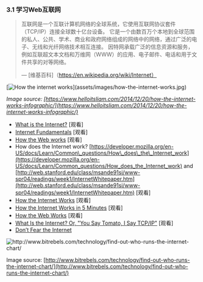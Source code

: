 <!-- 3.1. - Learn Internet/Web -->
### 3.1 学习Web互联网

<!-- The Internet is a global system of interconnected computer networks that use the Internet protocol suite (TCP/IP) to link several billion devices worldwide. It is a network of networks that consists of millions of private, public, academic, business, and government networks of local to global scope, linked by a broad array of electronic, wireless, and optical networking technologies. The Internet carries an extensive range of information resources and services, such as the inter-linked hypertext documents and applications of the World Wide Web (WWW), electronic mail, telephony, and peer-to-peer networks for file sharing.
— [Wikipedia](https://en.wikipedia.org/wiki/Internet) -->

> 互联网是一个互联计算机网络的全球系统，它使用互联网协议套件（TCP/IP）连接全球数十亿台设备。 它是一个由数百万个本地到全球范围的私人、公共、学术、商业和政府网络组成的网络中的网络，通过广泛的电子、无线和光纤网络技术相互连接。 因特网承载广泛的信息资源和服务，例如互联超文本文档和万维网（WWW）的应用、电子邮件、电话和用于文件共享的对等网络。
>
> — [维基百科]（https://en.wikipedia.org/wiki/Internet）

 [![How the internet works](assets/images/how-the-internet-works.jpg "https://www.helloitsliam.com/2014/12/20/how-the-internet-works-infographic/")](assets/images/how-the-internet-works.jpg) 

*Image source: [https://www.helloitsliam.com/2014/12/20/how-the-internet-works-infographic/](https://www.helloitsliam.com/2014/12/20/how-the-internet-works-infographic/)*

*   [What is the Internet?](https://www.youtube.com/watch?v=Dxcc6ycZ73M) \[观看\]
*   [Internet Fundamentals](http://internetfundamentals.com) \[观看\]
*   [How the Web works](https://developer.mozilla.org/en-US/docs/Learn/Getting_started_with_the_web/How_the_Web_works) \[观看\]
*   How does the Internet work? [https://developer.mozilla.org/en-US/docs/Learn/Common\_questions/How\_does\_the\_Internet_work](https://developer.mozilla.org/en-US/docs/Learn/Common_questions/How_does_the_Internet_work) and [http://web.stanford.edu/class/msande91si/www-spr04/readings/week1/InternetWhitepaper.htm](http://web.stanford.edu/class/msande91si/www-spr04/readings/week1/InternetWhitepaper.htm) \[观看\]
*   [How the Internet Works](https://www.khanacademy.org/partner-content/code-org/internet-works) \[观看\]
*   [How the Internet Works in 5 Minutes](https://www.youtube.com/watch?v=7_LPdttKXPc) \[观看\]
*   [How the Web Works](https://www.eventedmind.com/classes/how-the-web-works-7f40254c) \[观看\]
*   [What Is the Internet? Or, "You Say Tomato, I Say TCP/IP"](http://www.20thingsilearned.com/en-US/what-is-the-internet/1) \[观看\]
*   [Don’t Fear the Internet](http://www.dontfeartheinternet.com/)

![](assets/images/who-runs-the-internet-infographic.jpg "http://www.bitrebels.com/technology/find-out-who-runs-the-internet-chart/")

Image source: [http://www.bitrebels.com/technology/find-out-who-runs-the-internet-chart/](http://www.bitrebels.com/technology/find-out-who-runs-the-internet-chart/)